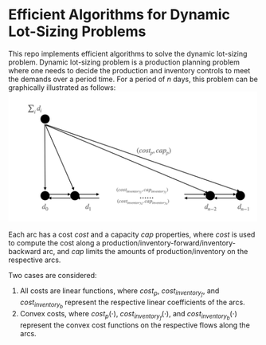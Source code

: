 # Efficient Algorithms for Dynamic Lot-Sizing Problems

This repo implements efficient algorithms to solve the dynamic lot-sizing problem. Dynamic lot-sizing problem is a production planning problem where one needs to decide the production and inventory controls to meet the demands over a period time. For a period of $n$ days, this problem can be graphically illustrated as follows:
<img src="LotSizingProb.PNG" alt="Lot Sizing Problem" width="500"/>

Each arc has a cost $cost$ and a capacity $cap$ properties, where $cost$ is used to compute the cost along a production/inventory-forward/inventory-backward arc, and $cap$ limits the amounts of production/inventory on the respective arcs.

Two cases are considered:
1. All costs are linear functions, where $cost_p$, $cost_{inventory_f}$, and $cost_{inventory_b}$ represent the respective linear coefficients of the arcs.
2. Convex costs, where $cost_p(\cdot)$, $cost_{inventory_f}(\cdot)$, and $cost_{inventory_b}(\cdot)$ represent the convex cost functions on the respective flows along the arcs.
